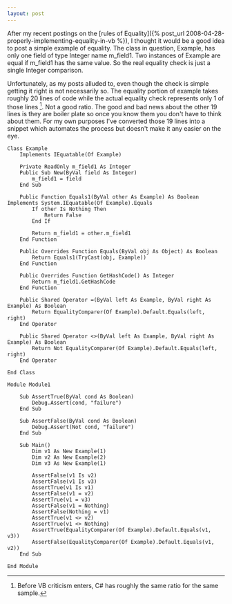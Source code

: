 ```yaml
---
layout: post
---
```

After my recent postings on the [rules of Equality]({% post_url 2008-04-28-properly-implementing-equality-in-vb %}), I thought it would be a good idea to post a simple example of equality.  The class in question, Example, has only one field of type Integer name m_field1.  Two instances of Example are equal if m_field1 has the same value.  So the real equality check is just a single Integer comparison.

Unfortunately, as my posts alluded to, even though the check is simple getting it right is not necessarily so.  The equality portion of example takes roughly 20 lines of code while the actual equality check represents only 1 of those lines [^1].  Not a good ratio.  The good and bad news about the other 19 lines is they are boiler plate so once you know them you don't have to think about them.  For my own purposes I've converted those 19 lines into a snippet which automates the process but doesn't make it any easier on the eye.

``` vbnet
Class Example
    Implements IEquatable(Of Example)

    Private ReadOnly m_field1 As Integer
    Public Sub New(ByVal field As Integer)
        m_field1 = field
    End Sub

    Public Function Equals1(ByVal other As Example) As Boolean Implements System.IEquatable(Of Example).Equals
        If other Is Nothing Then
            Return False
        End If

        Return m_field1 = other.m_field1
    End Function

    Public Overrides Function Equals(ByVal obj As Object) As Boolean
        Return Equals1(TryCast(obj, Example))
    End Function

    Public Overrides Function GetHashCode() As Integer
        Return m_field1.GetHashCode
    End Function

    Public Shared Operator =(ByVal left As Example, ByVal right As Example) As Boolean
        Return EqualityComparer(Of Example).Default.Equals(left, right)
    End Operator

    Public Shared Operator <>(ByVal left As Example, ByVal right As Example) As Boolean
        Return Not EqualityComparer(Of Example).Default.Equals(left, right)
    End Operator

End Class

Module Module1

    Sub AssertTrue(ByVal cond As Boolean)
        Debug.Assert(cond, "failure")
    End Sub

    Sub AssertFalse(ByVal cond As Boolean)
        Debug.Assert(Not cond, "failure")
    End Sub

    Sub Main()
        Dim v1 As New Example(1)
        Dim v2 As New Example(2)
        Dim v3 As New Example(1)

        AssertFalse(v1 Is v2)
        AssertFalse(v1 Is v3)
        AssertTrue(v1 Is v1)
        AssertFalse(v1 = v2)
        AssertTrue(v1 = v3)
        AssertFalse(v1 = Nothing)
        AssertFalse(Nothing = v1)
        AssertTrue(v1 <> v2)
        AssertTrue(v1 <> Nothing)
        AssertTrue(EqualityComparer(Of Example).Default.Equals(v1, v3))
        AssertFalse(EqualityComparer(Of Example).Default.Equals(v1, v2))
    End Sub

End Module
```

[^1]: Before VB criticism enters, C# has roughly the same ratio for the same sample.

